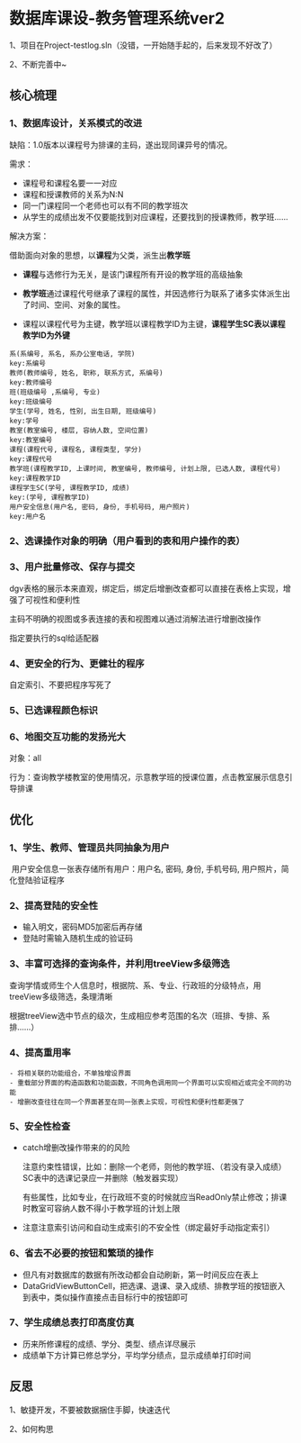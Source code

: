 # 数据库课设-教务管理系统ver2

1、项目在Project-testlog\.sln（没错，一开始随手起的，后来发现不好改了）

2、不断完善中~



## 核心梳理

### 1、数据库设计，关系模式的改进

缺陷：1.0版本以课程号为排课的主码，遂出现同课异号的情况。

需求：

- 课程号和课程名要一一对应 
- 课程和授课教师的关系为N:N
- 同一门课程同一个老师也可以有不同的教学班次
- 从学生的成绩出发不仅要能找到对应课程，还要找到的授课教师，教学班……

解决方案：

借助面向对象的思想，以**课程**为父类，派生出**教学班**

- **课程**与选修行为无关，是该门课程所有开设的教学班的高级抽象

- **教学班**通过课程代号继承了课程的属性，并因选修行为联系了诸多实体派生出了时间、空间、对象的属性。
- 课程以课程代号为主键，教学班以课程教学ID为主键，**课程学生SC表以课程教学ID为外键**

```
系(系编号, 系名, 系办公室电话, 学院) 																				 key:系编号
教师(教师编号, 姓名, 职称, 联系方式, 系编号) 															   key:教师编号
班(班级编号 ,系编号, 专业) 																								  key:班级编号
学生(学号, 姓名, 性别, 出生日期, 班级编号) 																	  key:学号
教室(教室编号, 楼层, 容纳人数, 空间位置)																		  key:教室编号
课程(课程代号, 课程名, 课程类型, 学分)																			   key:课程代号
教学班(课程教学ID, 上课时间, 教室编号, 教师编号, 计划上限, 已选人数, 课程代号) 	  key:课程教学ID
课程学生SC(学号, 课程教学ID, 成绩)																					key:(学号, 课程教学ID)
用户安全信息(用户名, 密码, 身份, 手机号码, 用户照片)														key:用户名
```

### 2、选课操作对象的明确（用户看到的表和用户操作的表）



### 3、用户批量修改、保存与提交

dgv表格的展示本来直观，绑定后，绑定后增删改查都可以直接在表格上实现，增强了可视性和便利性

主码不明确的视图或多表连接的表和视图难以通过消解法进行增删改操作

指定要执行的sql给适配器



### 4、更安全的行为、更健壮的程序

自定索引、不要把程序写死了



### 5、已选课程颜色标识



### 6、地图交互功能的发扬光大

对象：all

行为：查询教学楼教室的使用情况，示意教学班的授课位置，点击教室展示信息引导排课



## 优化

### 1、学生、教师、管理员共同抽象为用户

​	用户安全信息一张表存储所有用户：用户名, 密码, 身份, 手机号码, 用户照片，简化登陆验证程序

### 2、提高登陆的安全性

- 输入明文，密码MD5加密后再存储 
- 登陆时需输入随机生成的验证码

### 3、丰富可选择的查询条件，并利用treeView多级筛选

​	查询学情或师生个人信息时，根据院、系、专业、行政班的分级特点，用treeView多级筛选，条理清晰

​	根据treeView选中节点的级次，生成相应参考范围的名次（班排、专排、系排……）

### 4、提高重用率

	- 将相关联的功能组合，不单独增设界面
	- 重载部分界面的构造函数和功能函数，不同角色调用同一个界面可以实现相近或完全不同的功能
	- 增删改查往往在同一个界面甚至在同一张表上实现，可视性和便利性都更强了

### 5、安全性检查

- catch增删改操作带来的的风险

  注意约束性错误，比如：删除一个老师，则他的教学班、（若没有录入成绩）SC表中的选课记录应一并删除（触发器实现）

  有些属性，比如专业，在行政班不变的时候就应当ReadOnly禁止修改；排课时教室可容纳人数不得小于教学班的计划上限

- 注意注意索引访问和自动生成索引的不安全性（绑定最好手动指定索引）

### 6、省去不必要的按钮和繁琐的操作

- 但凡有对数据库的数据有所改动都会自动刷新，第一时间反应在表上
- DataGridViewButtonCell，把选课、退课、录入成绩、排教学班的按钮嵌入到表中，类似操作直接点击目标行中的按钮即可

### 7、学生成绩总表打印高度仿真

- 历来所修课程的成绩、学分、类型、绩点详尽展示
- 成绩单下方计算已修总学分，平均学分绩点，显示成绩单打印时间

## 反思

1、敏捷开发，不要被数据捆住手脚，快速迭代

2、如何构思
